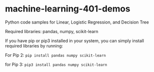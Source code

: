 # machine-learning-401-demos
Python code samples for Linear, Logistic Regression, and Decision Tree

Required libraries: pandas, numpy, scikit-learn

If you have pip or pip3 installed in your system, you can simply install required libraries by running:

For Pip 2: ```pip install pandas numpy scikit-learn```

for Pip 3: ```pip3 install pandas numpy scikit-learn```
